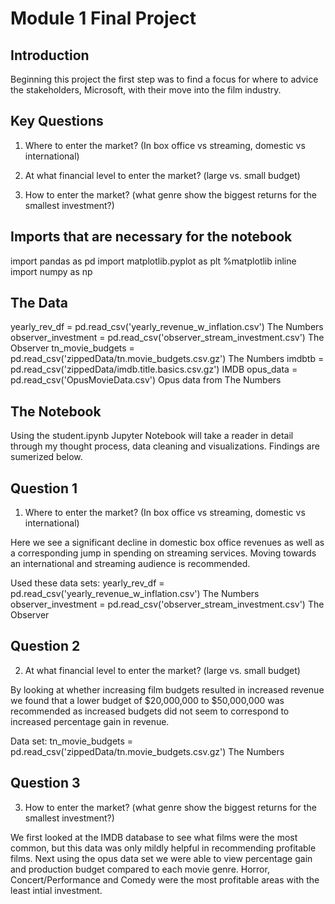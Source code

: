 # Module 1 Final Project

## Introduction

Beginning this project the first step was to find a focus for where to advice the stakeholders, Microsoft, with their move into the film industry. 

## Key Questions

1. Where to enter the market? (In box office vs streaming, domestic vs international)

2. At what financial level to enter the market? (large vs. small budget)

3. How to enter the market? (what genre show the biggest returns for the smallest investment?)



## Imports that are necessary for the notebook
import pandas as pd
import matplotlib.pyplot as plt
%matplotlib inline
import numpy as np

## The Data

yearly_rev_df = pd.read_csv('yearly_revenue_w_inflation.csv') The Numbers
observer_investment = pd.read_csv('observer_stream_investment.csv') The Observer
tn_movie_budgets = pd.read_csv('zippedData/tn.movie_budgets.csv.gz') The Numbers
imdbtb = pd.read_csv('zippedData/imdb.title.basics.csv.gz') IMDB
opus_data = pd.read_csv('OpusMovieData.csv') Opus data from The Numbers

## The Notebook

Using the student.ipynb Jupyter Notebook will take a reader in detail through my thought process, data cleaning and visualizations. Findings are sumerized below.

## Question 1
1. Where to enter the market? (In box office vs streaming, domestic vs international)

Here we see a significant decline in domestic box office revenues as well as a corresponding jump in spending on streaming services. Moving towards an international and streaming audience is recommended.

Used these data sets:
yearly_rev_df = pd.read_csv('yearly_revenue_w_inflation.csv') The Numbers
observer_investment = pd.read_csv('observer_stream_investment.csv') The Observer

## Question 2
2. At what financial level to enter the market? (large vs. small budget)

By looking at whether increasing film budgets resulted in increased revenue we found that a lower budget of $20,000,000 to $50,000,000 was recommended as increased budgets did not seem to correspond to increased percentage gain in revenue.

Data set: tn_movie_budgets = pd.read_csv('zippedData/tn.movie_budgets.csv.gz') The Numbers

## Question 3
3. How to enter the market? (what genre show the biggest returns for the smallest investment?)

We first looked at the IMDB database to see what films were the most common, but this data was only mildly helpful in recommending profitable films. Next using the opus data set we were able to view percentage gain and production budget compared to each movie genre. Horror, Concert/Performance and Comedy were the most profitable areas with the least intial investment.

